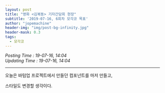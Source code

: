 ```yaml
---
layout: post
title: "영화 <김복동> 기자간담회 현장"
subtitle: '2019-07-16, 6회차 모각코 목표'
author: "jopemachine"
header-img: "img/post-bg-infinity.jpg"
header-mask: 0.3
tags:
  - 모각코
---
```


<i>Posting Time : 19-07-16, 14:04 </i><br>
<i>Updating Time : 19-07-16, 14:04 </i><br>

---

오늘은 바텀업 프로젝트에서 만들던 컴포넌트를 마저 만들고,

스타일도 변경할 생각이다. 